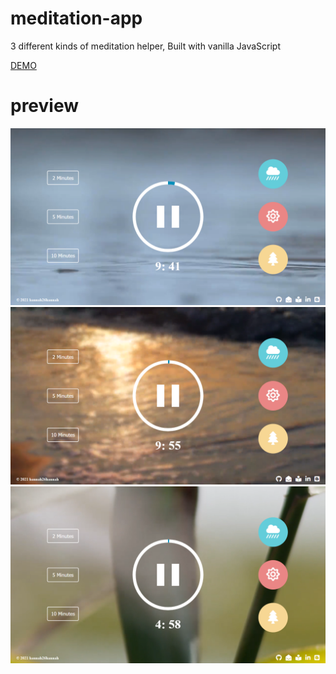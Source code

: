 # meditation-app
3 different kinds of meditation helper,
Built with vanilla JavaScript

[DEMO](https://hannah26hannah.github.io/meditation-app)

# preview
<img src="src/images/meditation_1.png">
<img src="src/images/meditation_2.png">
<img src="src/images/meditation_3.png">

